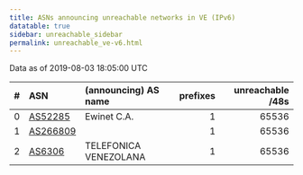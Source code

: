 ```yaml
---
title: ASNs announcing unreachable networks in VE (IPv6)
datatable: true
sidebar: unreachable_sidebar
permalink: unreachable_ve-v6.html
---
```


Data as of 2019-08-03 18:05:00 UTC


<div class="datatable-begin"></div>

|   # | ASN                                      | (announcing) AS name   |   prefixes |   unreachable /48s |
|----:|:-----------------------------------------|:-----------------------|-----------:|-------------------:|
|   0 | [AS52285](unreachable_AS52285-v6.html)   | Ewinet C.A.            |          1 |              65536 |
|   1 | [AS266809](unreachable_AS266809-v6.html) |                        |          1 |              65536 |
|   2 | [AS6306](unreachable_AS6306-v6.html)     | TELEFONICA VENEZOLANA  |          1 |              65536 |

<div class="datatable-end"></div>